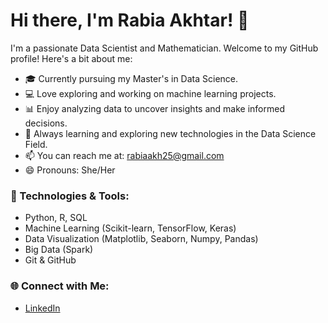 # Hi there, I'm Rabia Akhtar! 👋

I'm a passionate Data Scientist and Mathematician. Welcome to my GitHub profile! Here's a bit about me:

- 🎓 Currently pursuing my Master's in Data Science.
- 💻 Love exploring and working on machine learning projects.
- 📊 Enjoy analyzing data to uncover insights and make informed decisions.
- 🌱 Always learning and exploring new technologies in the Data Science Field.
- 📫 You can reach me at: rabiaakh25@gmail.com
- 😄 Pronouns: She/Her

### 🔧 Technologies & Tools:
- Python, R, SQL
- Machine Learning (Scikit-learn, TensorFlow, Keras)
- Data Visualization (Matplotlib, Seaborn, Numpy, Pandas)
- Big Data (Spark)
- Git & GitHub

### 🌐 Connect with Me:
- [LinkedIn](https://www.linkedin.com/in/rabia-akhtar-🇬🇧-a761ab23b/)
